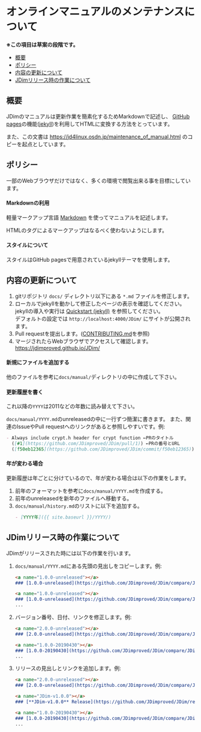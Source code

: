 # オンラインマニュアルのメンテナンスについて

**※この項目は草案の段階です。**

- [概要](#概要)
- [ポリシー](#ポリシー)
- [内容の更新について](#内容の更新について)
- [JDimリリース時の作業について](#jdimリリース時の作業について)


## 概要
JDimのマニュアルは更新作業を簡素化するためMarkdownで記述し、
[GitHub pages][gh-pages]の機能([jekyll][jekyll])を利用してHTMLに変換する方法をとっています。

また、この文書は https://jd4linux.osdn.jp/maintenance_of_manual.html のコピーを起点としています。


## ポリシー
一部のWebブラウザだけではなく、多くの環境で閲覧出来る事を目標にしています。

#### Markdownの利用
軽量マークアップ言語 [Markdown][gh-markdown] を使ってマニュアルを記述します。

HTMLのタグによるマークアップはなるべく使わないようにします。

#### スタイルについて
スタイルはGitHub pagesで用意されているjekyllテーマを使用します。


## 内容の更新について
1. gitリポジトリ `docs/` ディレクトリ以下にある `*.md` ファイルを修正します。
2. ローカルでjekyllを動かして修正したページの表示を確認してください。
   jekyllの導入や実行は [Quickstart (jekyll)][jekyll-quickstart] を参照してください。<br>
   デフォルトの設定では `http://localhost:4000/JDim/` にサイトが公開されます。
3. Pull requestを提出します。([CONTRIBUTING.md][contributing]を参照)
4. マージされたらWebブラウザでアクセスして確認します。https://jdimproved.github.io/JDim/

#### 新規にファイルを追加する
他のファイルを参考に`docs/manual/`ディレクトリの中に作成して下さい。

#### 更新履歴を書く
これ以降の`YYYY`は2011などの年数に読み替えて下さい。

`docs/manual/YYYY.md`のunreleasedの中に一行ずつ簡潔に書きます。
また、関連のIssueやPull requestへのリンクがあると参照しやすいです。例:
```markdown
- Always include crypt.h header for crypt function ←PRのタイトル
  ([#1](https://github.com/JDimproved/JDim/pull/1)) ←PRの番号とURL
  ([f50eb12365](https://github.com/JDimproved/JDim/commit/f50eb12365)) ←マージコミットのハッシュとリンク
```

#### 年が変わる場合
更新履歴は年ごとに分けているので、年が変わる場合は以下の作業をします。

1. 前年のフォーマットを参考に`docs/manual/YYYY.md`を作成する。
2. 前年のunreleasedを新年のファイルへ移動する。
2. `docs/manual/history.md`のリストに以下を追加する。
   ```markdown
   - [YYYY年]({{ site.baseurl }}/YYYY/)
   ```


## JDimリリース時の作業について
JDimがリリースされた時には以下の作業を行います。

1. `docs/manual/YYYY.md`にある先頭の見出しをコピーします。例:
   ```markdown
   <a name="1.0.0-unreleased"></a>
   ### [1.0.0-unreleased](https://github.com/JDimproved/JDim/compare/JDim-v0.1.0...master) (unreleased)

   <a name="1.0.0-unreleased"></a>
   ### [1.0.0-unreleased](https://github.com/JDimproved/JDim/compare/JDim-v0.1.0...master) (unreleased)
   ...
   ```
2. バージョン番号、日付、リンクを修正します。例:
   ```markdown
   <a name="2.0.0-unreleased"></a>
   ### [2.0.0-unreleased](https://github.com/JDimproved/JDim/compare/JDim-v1.0.0...master) (unreleased)

   <a name="1.0.0-20190430"></a>
   ### [1.0.0-20190430](https://github.com/JDimproved/JDim/compare/JDim-v0.1.0...JDim-v1.0.0) (2019-04-30)
   ...
   ```
3. リリースの見出しとリンクを追加します。例:
   ```markdown
   <a name="2.0.0-unreleased"></a>
   ### [2.0.0-unreleased](https://github.com/JDimproved/JDim/compare/JDim-v1.0.0...master) (unreleased)

   <a name="JDim-v1.0.0"></a>
   ### [**JDim-v1.0.0** Release](https://github.com/JDimproved/JDim/releases/tag/JDim-v1.0.0) (2019-05-01)

   <a name="1.0.0-20190430"></a>
   ### [1.0.0-20190430](https://github.com/JDimproved/JDim/compare/JDim-v0.1.0...JDim-v1.0.0) (2019-04-30)
   ...
   ```


[gh-pages]: https://pages.github.com/
[jekyll]: https://jekyllrb.com/
[gh-markdown]: https://guides.github.com/features/mastering-markdown/
[jekyll-quickstart]: https://jekyllrb.com/docs/
[contributing]: https://github.com/JDimproved/JDim/tree/master/CONTRIBUTING.md
